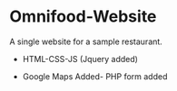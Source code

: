 # Omnifood-Website

A single website for a sample restaurant.

- HTML-CSS-JS (Jquery added)

- Google Maps Added- PHP form added

